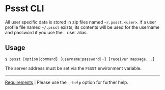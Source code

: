 Pssst CLI
=========
All user specific data is stored in zip files named `~/.pssst.<user>`.
If a user profile file named `~/.pssst` exists, its contents will be 
used for the username and password if you use the `-` user alias.

Usage
-----
```
$ pssst [option|command] [username:password|-] [receiver message...]
```

The server address must be set via the `PSSST` environment variable.

----
[Requirements](pssst.pip) | 
Please use the `--help` option for further help.
